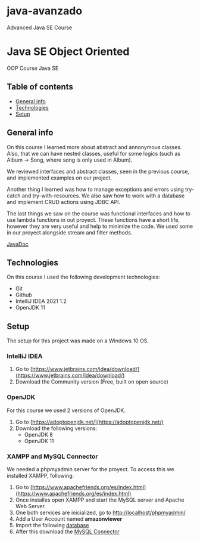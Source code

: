 # java-avanzado
Advanced Java SE Course

# Java SE Object Oriented
OOP Course Java SE

## Table of contents

* [General info](#general-info) 
* [Technologies](#technologies) 
* [Setup](#setup)
<!-- * [Concepts](#concepts) -->

## General info

On this course I learned more about abstract and annonymous classes. Also, that we can have nested classes, useful for some logics (such as Album -> Song, where song is only used in Album). 

We reviewed interfaces and abstract classes, seen in the previous course, and implemented examples on our project.

Another thing I learned was how to manage exceptions and errors using try-catch and try-with-resources. We also saw how to work with a database and implement CRUD actions using JDBC API.

The last things we saw on the course was functional interfaces and how to use lambda functions in out proyect. These functions have a short life, however they are very useful and help to minimize the code. We used some in our proyect alongside stream and filter methods.


[JavaDoc](https://lourdesnrdz.github.io/java-avanzado/JavaDoc/index.html)

## Technologies

On this course I used the following development technologies:
 <!-- - Visual Studio Code -->
 - Git
 - Github
 - IntelliJ IDEA 2021 1.2
 - OpenJDK 11

## Setup

The setup for this project was made on a Windows 10 OS.

### IntelliJ IDEA

1. Go to [https://www.jetbrains.com/idea/download/](https://www.jetbrains.com/idea/download/)
2. Download the Community version (Free, built on open source)

### OpenJDK
For this course we used 2 versions of OpenJDK.

1. Go to [https://adoptopenjdk.net/](https://adoptopenjdk.net/)
2. Download the following versions:
    - OpenJDK 8
    - OpenJDK 11

### XAMPP and MySQL Connector
We needed a phpmyadmin server for the proyect. To access this we installed XAMPP, following:
1. Go to [https://www.apachefriends.org/es/index.html](https://www.apachefriends.org/es/index.html) 
2. Once installes open XAMPP and start the MySQL server and Apache Web Server.
3. One both services are inicialized, go to [http://localhost/phpmyadmin/](http://localhost/phpmyadmin/)
4. Add a User Account named **amazonviewer**
5. Import the following [database](https://drive.google.com/file/d/1uneLZrRZ0y1ASOUkVzzw7qRQwrS0Ui-d/view?usp=sharing)
6. After this download the [MySQL Connector](https://dev.mysql.com/downloads/connector/j/5.1.html)